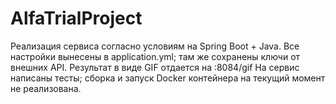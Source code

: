 # AlfaTrialProject
Реализация сервиса согласно условиям на Spring Boot + Java. Все настройки вынесены в application.yml; там же сохранены ключи от внешних API.
Результат в виде GIF отдается на :8084/gif
На сервис написаны тесты; сборка и запуск Docker контейнера на текущий момент не реализована.

